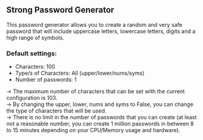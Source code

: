 ## Strong Password Generator
This password generator allows you to create a random and very safe password that will include uppercase letters, lowercase letters, digits and a high range of symbols.

### Default settings:
- Characters: 100
- Type/s of Characters: All (upper/lower/nums/syms)
- Number of passwords: 1

→ The maximum number of characters that can be set with the current configuration is 103. <br />→ By changing the upper, lower, nums and syms to False, you can change the type of characters that will be used. <br />→ There is no limit in the number of passwords that you can create (at least not a reasonable number, you can create 1 million passwords in between 8 to 15 minutes depending on your CPU/Memory usage and hardware).
